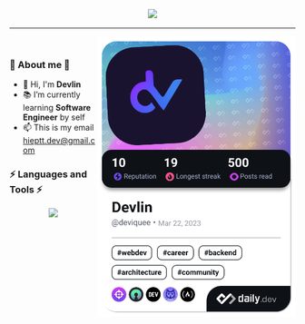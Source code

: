 <!-- Header -->
<p align="center"><a href="##"><img src="./images/gif-2.gif" /></a></p>

---

<a href="https://app.daily.dev/deviquee">
	<img
	align="right"
	src="./devcard.png"
	width="350"
	alt="Devlin Dev Card" />
</a>

<br />

<!-- Description -->
### 🔰 About me 🔰
- 👋 Hi, I'm **Devlin**
- 📚 I’m currently learning **Software Engineer** by self
- 📫 This is my email [hieptt.dev@gmail.com](mailto:hieptt.dev@gmail.com)

<!-- Technologies -->
### ⚡ Languages and Tools ⚡
<p align="center">
  <a href="https://skillicons.dev">
    <img src="https://skillicons.dev/icons?i=java,spring,py,django,mysql,html,css,js,jquery,sass,bootstrap,react,regex,git,github,heroku,vercel,githubactions,firebase,selenium&perline=5&theme=dark" />
  </a>
</p>

<br />
